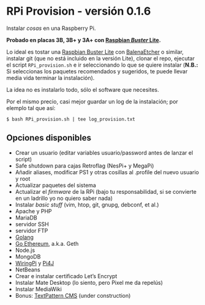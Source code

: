 # RPi Provision - versión 0.1.6

Instalar *cosas* en una Raspberry Pi. 

**Probado en placas 3B, 3B+ y 3A+ con [Raspbian *Buster* Lite](http://downloads.raspberrypi.org/raspbian/release_notes.txt).**

Lo ideal es tostar una [Raspbian Buster Lite](https://downloads.raspberrypi.org/raspbian_full_latest.torrent) con [BalenaEtcher](https://www.balena.io/etcher/) o similar, instalar git (que no está incluido en la versión Lite), clonar el repo, ejecutar el script `RPi_provision.sh` e ir seleccionando lo que se quiere instalar (**N.B.:** Si seleccionas los paquetes recomendados y sugeridos, te puede llevar media vida terminar la instalación). 

La idea no es instalarlo todo, sólo el software que necesites.

Por el mismo precio, casi mejor guardar un log de la instalación; por elemplo tal que así:

`$ bash RPi_provision.sh | tee log_provision.txt` 

## Opciones disponibles

+ Crear un usuario (editar variables usuario/password antes de lanzar el script)
+ Safe shutdown para cajas Retroflag (NesPi+ y MegaPi)
+ Añadir aliases, modificar PS1 y otras cosillas al .profile del nuevo usuario y root
+ Actualizar paquetes del sistema
+ Actualizar el *firmware* de la RPi (bajo tu responsabilidad, si se convierte en un ladrillo yo no quiero saber nada)
+ Instalar *basic stuff* (vim, htop, git, gnupg, debconf, et al.)
+ Apache y PHP
+ MariaDB
+ servidor SSH
+ servidor FTP
+ [Golang](https://golang.org/)
+ [Go Ethereum](https://geth.ethereum.org/), a.k.a.  Geth
+ Node.js
+ MongoDB
+ [WiringPi](http://wiringpi.com/) y [Pi4J](https://pi4j.com/1.2/index.html)
+ NetBeans
+ Crear e instalar certificado Let’s Encrypt
+ Instalar Mate Desktop (lo siento, pero Pixel me da repelús)
+ Instalar MediaWiki
+ Bonus: [TextPattern CMS](https://textpattern.com/) (under construction)
